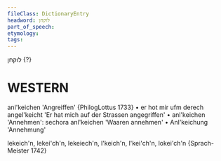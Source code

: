 ```yaml
---
fileClass: DictionaryEntry
headword: לוקחן
part_of_speech: 
etymology: 
tags: 
---
```

לוקחן {?}

WESTERN
========

anl'keichen 'Angreiffen' {PhilogLottus 1733}
	•	er hot mir ufm derech angel'keicht 'Er hat mich auf der Strassen angegriffen'
	•	anl'keichen 'Annehmen': sechora anl'keichen 'Waaren annehmen'
	•	Anl'keichung 'Annehmung'

lekeich'n, lekei'ch'n, lekeiech'n, l'keich'n, l'kei'ch'n, lokei'ch'n {Sprach-Meister 1742}